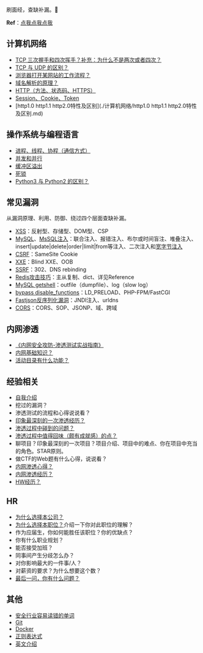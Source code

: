 刷面经，查缺补漏。🐶

**Ref**：[点我点我点我](./Reference.md)

## 计算机网络

- [TCP 三次握手和四次挥手？补充：为什么不是两次或者四次？](./计算机网络/TCP三次握手和四次挥手.md)
- [TCP 与 UDP 的区别？](./计算机网络/TCP与UDP的区别.md)
- [浏览器打开某网站的工作流程？](./计算机网络/浏览器打开某网站的工作流程.md)
- [域名解析的原理？](./计算机网络/域名解析的原理.md)
- [HTTP（方法、状态码、HTTPS）](https://cyc2018.github.io/CS-Notes/#/notes/HTTP)
- [Session、Cookie、Token](./计算机网络/Session、Cookie、Token.md)
- [http1.0 http1.1 http2.0特性及区别](./计算机网络/http1.0 http1.1 http2.0特性及区别.md)

## 操作系统与编程语言

- [进程、线程、协程（通信方式）](./操作系统与编程语言/进程、线程、协程.md)
- [并发和并行](./操作系统与编程语言/并发和并行.md)
- [缓冲区溢出](./操作系统与编程语言/缓冲区溢出.md)
- [死锁](./操作系统与编程语言/死锁.md)
- [Python3 与 Python2 的区别？](./操作系统与编程语言/Python3与Python2的区别.md)

## 常见漏洞

从漏洞原理、利用、防御、绕过四个层面查缺补漏。

- [XSS](./常见漏洞/XSS.md)：反射型、存储型、DOM型、CSP
- [MySQL](https://github.com/aleenzz/MYSQL_SQL_BYPASS_WIKI)、[MsSQL注入](https://github.com/aleenzz/MSSQL_SQL_BYPASS_WIKI)：联合注入、报错注入、布尔或时间盲注、堆叠注入、insert|update|delete|order|limit|from等注入、二次注入和[宽字节注入](./常见漏洞/宽字节注入.md)
- [CSRF](./常见漏洞/CSRF.md)：SameSite Cookie
- [XXE](./常见漏洞/XXE.md)：Blind XXE、OOB
- [SSRF](./常见漏洞/SSRF.md)：302、DNS rebinding
- [Redis攻击技巧](./常见漏洞/Redis攻击技巧.md)：主从复制、dict、详见Reference
- [MySQL getshell](./常见漏洞/MySQL%20getshell.md)：outfile（dumpfile）、log（slow log）
- [bypass disable_functions](./常见漏洞/bypass%20disable_functions.md)：LD_PRELOAD、PHP-FPM/FastCGI
- [Fastjson反序列化漏洞](./常见漏洞/Fastjson反序列化漏洞.md)：JNDI注入、urldns
- [CORS](./常见漏洞/域的概念、跨域的方法.md)：CORS、SOP、JSONP、域、跨域

## 内网渗透

- [《内网安全攻防-渗透测试实战指南》](https://github.com/SewellDinG/Pentest-Notes)
- [内网基础知识？](./内网渗透/内网基础知识.md)
- [活动目录有什么功能？](./内网渗透/活动目录有什么功能.md)

## 经验相关

- [自我介绍](./经验相关/自我介绍.md)
- 挖过的漏洞？
- 渗透测试的流程和心得说说看？
- [印象最深刻的一次渗透经历？](./经验相关/印象最深刻的一次渗透经历.md)
- [渗透过程中碰到的问题？](./经验相关/渗透过程中碰到的问题.md)
- [渗透过程中值得回味（颇有成就感）的点？](./经验相关/渗透过程中值得回味（颇有成就感）的点.md)
- 聊项目？印象最深刻的一次项目？项目介绍、项目中的难点、你在项目中充当的角色。STAR原则。
- 做CTF的Web题有什么心得，说说看？
- [内网渗透心得？](./经验相关/内网渗透心得.md)
- [内网渗透经历？](./经验相关/内网渗透经历.md)
- [HW经历？](./经验相关/HW经历.md)

## HR

- [为什么选择本公司？](./HR/为什么选择本公司.md)
- [为什么选择本职位？](./HR/为什么选择本职位.md)介绍一下你对此职位的理解？
- 作为应届生，你如何能胜任该职位？你的优缺点？
- 你有什么职业规划？
- 能否接受加班？
- 同事间产生分歧怎么办？
- 对你影响最大的一件事/人？
- 对薪资的要求？为什么想要这个数？
- [最后一问，你有什么问题？](./HR/你有什么问题.md)

## 其他

- [安全行业容易读错的单词](./其他/安全行业容易读错的单词.md)
- [Git](https://cyc2018.github.io/CS-Notes/#/notes/Git)
- [Docker](https://cyc2018.github.io/CS-Notes/#/notes/Docker)
- [正则表达式](https://cyc2018.github.io/CS-Notes/#/notes/正则表达式)
- [英文介绍](./其他/英文介绍.md)

